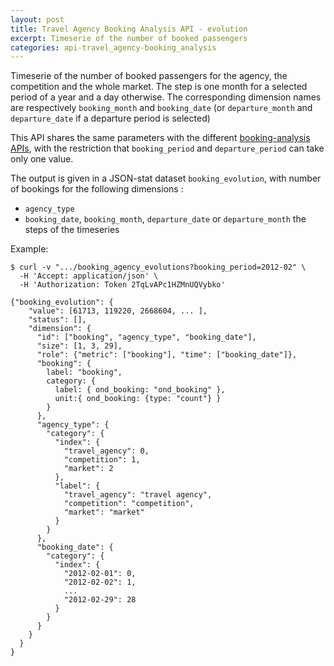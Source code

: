 ```yaml
---
layout: post
title: Travel Agency Booking Analysis API - evolution
excerpt: Timeserie of the number of booked passengers
categories: api-travel_agency-booking_analysis
---
```


Timeserie of the number of booked passengers for the agency, the competition and the whole market.
The step is one month for a selected period of a year and a day otherwise. The corresponding dimension names are respectively `booking_month` and `booking_date` (or `departure_month` and `departure_date` if a departure period is selected)

This API shares the same parameters with the different [booking-analysis APIs](/api-travel_agency-booking_analysis/2013/12/06/booking-analysis.html), with the restriction that `booking_period` and `departure_period` can take only one value.

The output is given in a JSON-stat dataset `booking_evolution`, with number of bookings for the following dimensions :
* `agency_type`
* `booking_date`, `booking_month`, `departure_date` or `departure_month` the steps of the timeseries

Example:

    $ curl -v ".../booking_agency_evolutions?booking_period=2012-02" \
      -H 'Accept: application/json' \
      -H 'Authorization: Token 2TqLvAPc1HZMnUQVybko'

    {"booking_evolution": {
        "value": [61713, 119220, 2668604, ... ],
        "status": [],
        "dimension": {
          "id": ["booking", "agency_type", "booking_date"],
          "size": [1, 3, 29],
          "role": {"metric": ["booking"], "time": ["booking_date"]},
          "booking": {
            label: "booking",
            category: {
              label: { ond_booking: "ond_booking" },
              unit:{ ond_booking: {type: "count"} }
            }
          },
          "agency_type": {
            "category": {
              "index": {
                "travel_agency": 0,
                "competition": 1,
                "market": 2
              },
              "label": {
                "travel_agency": "travel agency",
                "competition": "competition",
                "market": "market"
              }
            }
          },
          "booking_date": {
            "category": {
              "index": {
                "2012-02-01": 0,
                "2012-02-02": 1,
                ...
                "2012-02-29": 28
              }
            }
          }
        }
      }
    }